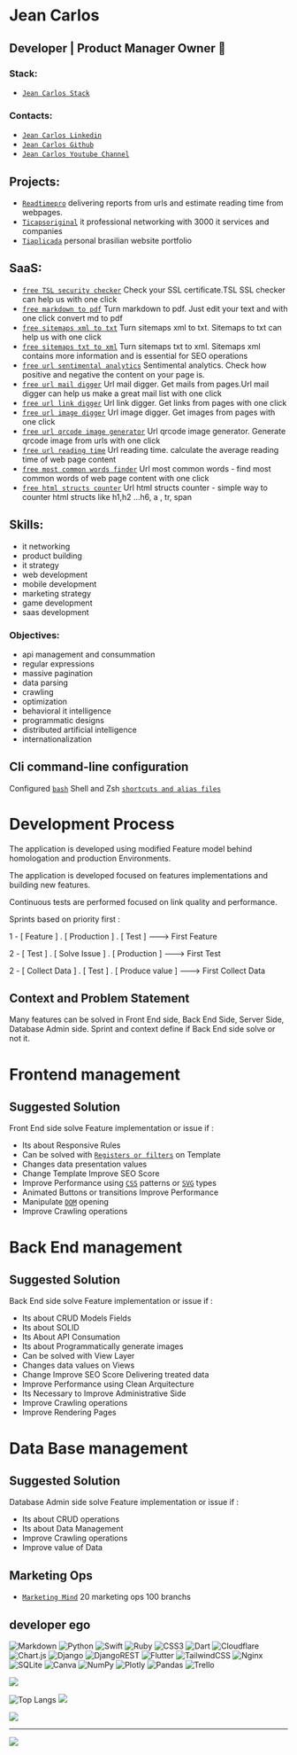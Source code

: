 # Jean Carlos  
## Developer | Product Manager Owner  🧢

### Stack:
* [`Jean Carlos Stack`](https://stackshare.io/readtime-pro/readtime-pro)

### Contacts: 

* [`Jean Carlos Linkedin`](https://www.linkedin.com/in/jeantinocopmo/)
* [`Jean Carlos Github`](https://github.com/jeancarlosti/)
* [`Jean Carlos Youtube Channel`](https://www.youtube.com/@estrategiademarketingdigital/videos)

## Projects:
* [`Readtimepro`](https://readtime.pro)
delivering reports from urls and estimate reading time from webpages.
* [`Ticapsoriginal`](https://ticapsoriginal.com)
it professional networking with 3000 it services and companies 
* [`Tiaplicada`](https://tiaplicada.com.br)
personal brasilian website portfolio

## SaaS:
* [`free TSL security checker`](https://readtime.pro/check-security/)
Check your SSL certificate.TSL SSL checker can help us with one click
* [`free markdown to pdf`](https://readtime.pro/markdown-to-pdf/)
Turn markdown to pdf. Just edit your text and with one click convert md to pdf 
* [`free sitemaps xml to txt`](https://readtime.pro/sitemaps-to-txt/)
Turn sitemaps xml to txt. Sitemaps to txt can help us with one click
* [`free sitemaps txt to xml`](https://readtime.pro/sitemaps-txt-to-xml/)
Turn sitemaps txt to xml. Sitemaps xml contains more information and is essential for SEO operations
* [`free url sentimental analytics`](https://readtime.pro/sentimental-analytics/)
Sentimental analytics. Check how positive and negative the content on your page is.
* [`free url mail digger`](https://readtime.pro/url-mail-digger/)
Url mail digger. Get mails from pages.Url mail digger can help us make a great mail list with one click
* [`free url link digger`](https://readtime.pro/url-link-digger/)
Url link digger. Get links from pages with one click
* [`free url image digger`](https://readtime.pro/url-image-digger/)
Url image digger. Get images from pages with one click
* [`free url qrcode image generator`](https://readtime.pro/url-qrcode-generator/)
Url qrcode image generator. Generate qrcode image from urls with one click
* [`free url reading time`](https://readtime.pro/url-reading-time/)
Url reading time. calculate the average reading time of web page content
* [`free most common words finder`](https://readtime.pro/url-most-common-words/)
Url most common words - find most common words of web page content with one click
* [`free html structs counter`](https://readtime.pro/url-html-struct-counter/)
Url html structs counter - simple way to counter html structs like h1,h2 ...h6, a , tr, span

## Skills:

*  it networking
*  product building
*  it strategy
*  web development
*  mobile development
*  marketing strategy
*  game development
*  saas development

### Objectives:

*  api management and consummation
*  regular expressions
*  massive pagination
*  data parsing
*  crawling
*  optimization
*  behavioral it intelligence
*  programmatic designs
*  distributed artificial intelligence
*  internationalization



## Cli command-line configuration

Configured [`bash`](https://www.gnu.org/software/bash/)  Shell  and  Zsh  [`shortcuts and alias files`](https://github.com/jeancarlosti/readtimepro_zshrc_shortcuts)


# Development Process

The application is developed using modified Feature model behind homologation and production Environments. 

The application is developed focused on features implementations and building new features. 

Continuous tests are performed focused on link quality and performance.

Sprints based on priority first :

1 -  [ Feature ] . [ Production ] . [ Test ]    ---> First Feature
 
2 - [ Test ] . [ Solve Issue ] . [ Production ]  ---> First Test

2 - [ Collect Data ] . [ Test ] . [ Produce value ]  ---> First Collect Data

## Context and Problem Statement
Many features can be solved in Front End side, Back End Side, Server Side, Database Admin side. Sprint and context define if Back End side solve or not it. 

# Frontend management

## Suggested Solution
Front End side solve Feature implementation or issue if :
* Its about Responsive Rules
* Can be solved with [`Registers or filters`](https://docs.djangoproject.com/en/4.2/ref/templates/builtins/) on Template 
* Changes data presentation values 
* Change Template Improve SEO Score 
* Improve Performance using [`CSS`](https://www.w3schools.com/css/) patterns or [`SVG`](https://www.w3.org/Graphics/SVG/) types
* Animated Buttons or transitions Improve Performance 
* Manipulate [`DOM`](https://www.w3.org/TR/WD-DOM/introduction.html) opening 
* Improve Crawling operations

# Back End management

## Suggested Solution
Back End side solve Feature implementation or issue if :
* Its about CRUD Models Fields 
* Its about SOLID
* Its About API Consumation
* Its about Programmatically generate images  
* Can be solved with View Layer 
* Changes data values on Views 
* Change Improve SEO Score Delivering treated data
* Improve Performance using Clean Arquitecture
* Its Necessary to Improve  Administrative Side 
* Improve Crawling operations
* Improve Rendering Pages


# Data Base management

## Suggested Solution
Database Admin  side solve Feature implementation or issue if :
* Its about CRUD operations
* Its about Data Management 
* Improve Crawling operations
* Improve value of Data


## Marketing Ops
* [`Marketing Mind`](https://gitmind.com/app/docs/mhyf2ysz) 
20 marketing ops
100 branchs

## developer ego


![Markdown](https://img.shields.io/badge/markdown-%23000000.svg?style=plastic&logo=markdown&logoColor=white) ![Python](https://img.shields.io/badge/python-3670A0?style=plastic&logo=python&logoColor=ffdd54) ![Swift](https://img.shields.io/badge/swift-F54A2A?style=plastic&logo=swift&logoColor=white) ![Ruby](https://img.shields.io/badge/ruby-%23CC342D.svg?style=plastic&logo=ruby&logoColor=white) ![CSS3](https://img.shields.io/badge/css3-%231572B6.svg?style=plastic&logo=css3&logoColor=white) ![Dart](https://img.shields.io/badge/dart-%230175C2.svg?style=plastic&logo=dart&logoColor=white) ![Cloudflare](https://img.shields.io/badge/Cloudflare-F38020?style=plastic&logo=Cloudflare&logoColor=white) ![Chart.js](https://img.shields.io/badge/chart.js-F5788D.svg?style=plastic&logo=chart.js&logoColor=white) ![Django](https://img.shields.io/badge/django-%23092E20.svg?style=plastic&logo=django&logoColor=white) ![DjangoREST](https://img.shields.io/badge/DJANGO-REST-ff1709?style=plastic&logo=django&logoColor=white&color=ff1709&labelColor=gray) ![Flutter](https://img.shields.io/badge/Flutter-%2302569B.svg?style=plastic&logo=Flutter&logoColor=white) ![TailwindCSS](https://img.shields.io/badge/tailwindcss-%2338B2AC.svg?style=plastic&logo=tailwind-css&logoColor=white) ![Nginx](https://img.shields.io/badge/nginx-%23009639.svg?style=plastic&logo=nginx&logoColor=white) ![SQLite](https://img.shields.io/badge/sqlite-%2307405e.svg?style=plastic&logo=sqlite&logoColor=white) ![Canva](https://img.shields.io/badge/Canva-%2300C4CC.svg?style=plastic&logo=Canva&logoColor=white) ![NumPy](https://img.shields.io/badge/numpy-%23013243.svg?style=plastic&logo=numpy&logoColor=white) ![Plotly](https://img.shields.io/badge/Plotly-%233F4F75.svg?style=plastic&logo=plotly&logoColor=white) ![Pandas](https://img.shields.io/badge/pandas-%23150458.svg?style=plastic&logo=pandas&logoColor=white) ![Trello](https://img.shields.io/badge/Trello-%23026AA7.svg?style=plastic&logo=Trello&logoColor=white)

![](https://github-readme-stats.vercel.app/api?username=jeancarlosti&show_icons=true&theme=onedark)<br/>

![Top Langs](https://github-readme-stats.vercel.app/api/top-langs/?username=jeancarlosti&layout=compact)
![](https://github-readme-streak-stats.herokuapp.com/?user=jeancarlosti&theme=highcontrast&hide_border=false)<br/>



![](https://github-trophies.vercel.app/?username=jeancarlosti&theme=onedark&no-frame=false&no-bg=false&margin-w=4)

---
[![](https://visitcount.itsvg.in/api?id=jeancarlosti&icon=0&color=5)](https://visitcount.itsvg.in)
